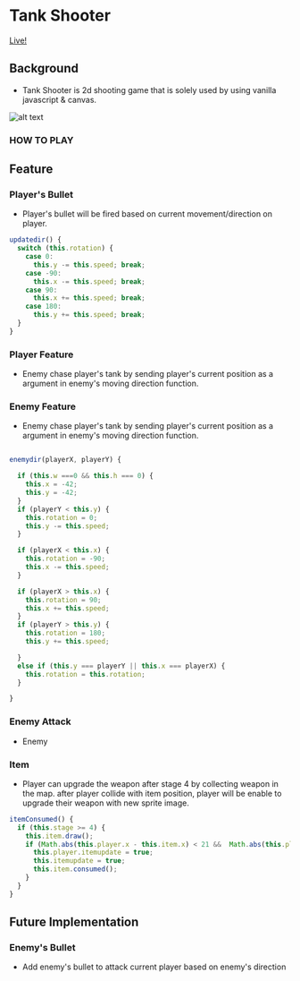 # Tank Shooter

[Live!](http://tank-shooter.jake-seo.com/)

## Background
* Tank Shooter is 2d shooting game that is solely used by using vanilla javascript & canvas.

![alt text](https://github.com/seoi99/TankShooter/blob/master/asset/screenshot.png)

### HOW TO PLAY

## Feature

### Player's Bullet
* Player's bullet will be fired based on current movement/direction on player.

``` javascript
updatedir() {
  switch (this.rotation) {
    case 0:
      this.y -= this.speed; break;
    case -90:
      this.x -= this.speed; break;
    case 90:
      this.x += this.speed; break;
    case 180:
      this.y += this.speed; break;
  }
}
  ```


### Player Feature
* Enemy chase player's tank by sending player's current position as a argument in enemy's moving direction
function.

### Enemy Feature
* Enemy chase player's tank by sending player's current position as a argument in enemy's moving direction
function.

``` javascript

enemydir(playerX, playerY) {

  if (this.w ===0 && this.h === 0) {
    this.x = -42;
    this.y = -42;
  }
  if (playerY < this.y) {
    this.rotation = 0;
    this.y -= this.speed;
  }

  if (playerX < this.x) {
    this.rotation = -90;
    this.x -= this.speed;
  }

  if (playerX > this.x) {
    this.rotation = 90;
    this.x += this.speed;
  }
  if (playerY > this.y) {
    this.rotation = 180;
    this.y += this.speed;

  }
  else if (this.y === playerY || this.x === playerX) {
    this.rotation = this.rotation;
  }

}
```

### Enemy Attack
* Enemy



### Item
* Player can upgrade the weapon after stage 4 by collecting weapon in the map. after player
collide with item position, player will be enable to upgrade their weapon with new sprite image.


``` javascript
itemConsumed() {
  if (this.stage >= 4) {
    this.item.draw();
    if (Math.abs(this.player.x - this.item.x) < 21 &&  Math.abs(this.player.y - this.item.y) < 21) {
      this.player.itemupdate = true;
      this.itemupdate = true;
      this.item.consumed();
    }
  }
}
```


## Future Implementation

### Enemy's Bullet
* Add enemy's bullet to attack current player based on enemy's direction
